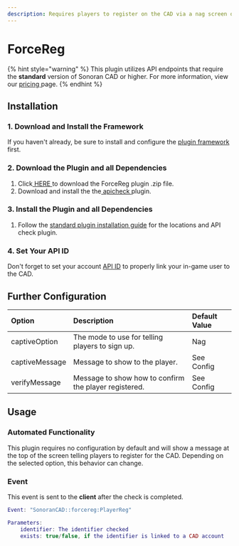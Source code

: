 ```yaml
---
description: Requires players to register on the CAD via a nag screen or freezing them.
---
```


# ForceReg

{% hint style="warning" %}
This plugin utilizes API endpoints that require the **standard** version of Sonoran CAD or higher. For more information, view our [pricing ](../../../pricing/faq/)page.
{% endhint %}

## Installation

### 1. Download and Install the Framework

If you haven't already, be sure to install and configure the [plugin framework](../framework-installation.md) first.

### 2. Download the Plugin and all Dependencies

1. Click[ HERE ](https://github.com/Sonoran-Software/sonoran_locations/releases)to download the ForceReg plugin .zip file.
2. Download and install the the[ apicheck ](api-id-checker.md)plugin.

### 3. Install the Plugin and all Dependencies

1. Follow the [standard plugin installation guide](../plugin-installation.md) for the locations and API check plugin.

### 4. Set Your API ID

Don't forget to set your account [API ID](../../../sonoran-cad/api-integration/getting-started/setting-your-api-id.md) to properly link your in-game user to the CAD.

## Further Configuration

| Option | Description | Default Value |
| :--- | :--- | :--- |
| captiveOption | The mode to use for telling players to sign up. | Nag |
| captiveMessage | Message to show to the player. | See Config |
| verifyMessage | Message to show how to confirm the player registered. | See Config |

## Usage

### Automated Functionality

This plugin requires no configuration by default and will show a message at the top of the screen telling players to register for the CAD. Depending on the selected option, this behavior can change.

### Event

This event is sent to the **client** after the check is completed.

```lua
Event: "SonoranCAD::forcereg:PlayerReg"

Parameters:
    identifier: The identifier checked
    exists: true/false, if the identifier is linked to a CAD account
```

